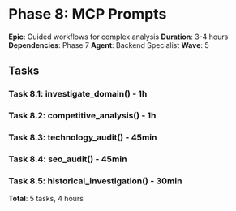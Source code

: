 # Phase 8: MCP Prompts

**Epic**: Guided workflows for complex analysis
**Duration**: 3-4 hours
**Dependencies**: Phase 7
**Agent**: Backend Specialist
**Wave**: 5

## Tasks

### Task 8.1: investigate_domain() - 1h
### Task 8.2: competitive_analysis() - 1h
### Task 8.3: technology_audit() - 45min
### Task 8.4: seo_audit() - 45min
### Task 8.5: historical_investigation() - 30min

**Total**: 5 tasks, 4 hours
